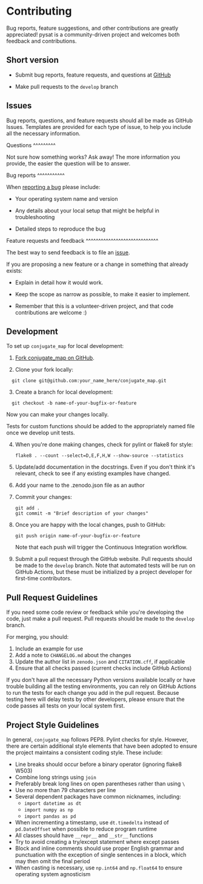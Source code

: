 Contributing
============

Bug reports, feature suggestions, and other contributions are greatly
appreciated!  pysat is a community-driven project and welcomes both feedback and
contributions.

Short version
-------------

* Submit bug reports, feature requests, and questions at
  [GitHub](https://github.com//KCollins/conjugate_map/issues)

* Make pull requests to the ``develop`` branch

Issues
------

Bug reports, questions, and feature requests should all be made as GitHub
Issues.  Templates are provided for each type of issue, to help you include
all the necessary information.

Questions
^^^^^^^^^

Not sure how something works?  Ask away!  The more information you provide, the
easier the question will be to answer.

Bug reports
^^^^^^^^^^^

When [reporting a bug](https://github.com//KCollins/conjugate_map/issues) please
include:

* Your operating system name and version

* Any details about your local setup that might be helpful in troubleshooting

* Detailed steps to reproduce the bug

Feature requests and feedback
^^^^^^^^^^^^^^^^^^^^^^^^^^^^^

The best way to send feedback is to file an
[issue](https://github.com/KCollins/conjugate_map/issues).

If you are proposing a new feature or a change in something that already exists:

* Explain in detail how it would work.

* Keep the scope as narrow as possible, to make it easier to implement.

* Remember that this is a volunteer-driven project, and that code contributions
  are welcome :)

Development
-----------

To set up `conjugate_map` for local development:

1. [Fork conjugate_map on GitHub](https://github.com/KCollins/conjugate_map/fork).

2. Clone your fork locally:

  ```
    git clone git@github.com:your_name_here/conjugate_map.git
  ```

3. Create a branch for local development:

  ```
    git checkout -b name-of-your-bugfix-or-feature
  ```

   Now you can make your changes locally.

   Tests for custom functions should be added to the appropriately named file
   once we develop unit tests.

4. When you're done making changes, check for pylint or flake8 for style:

   ```
   flake8 . --count --select=D,E,F,H,W --show-source --statistics
   ```

5. Update/add documentation in the docstrings.  Even if you don't think it's
   relevant, check to see if any existing examples have changed.

6. Add your name to the .zenodo.json file as an author

7. Commit your changes:
   ```
   git add .
   git commit -m "Brief description of your changes"

9. Once you are happy with the local changes, push to GitHub:
   ```
   git push origin name-of-your-bugfix-or-feature
   ```
   Note that each push will trigger the Continuous Integration workflow.

10. Submit a pull request through the GitHub website. Pull requests should be
    made to the ``develop`` branch.  Note that automated tests will be run on
    GitHub Actions, but these must be initialized by a project developer for
    first-time contributors.


Pull Request Guidelines
-----------------------

If you need some code review or feedback while you're developing the code, just
make a pull request. Pull requests should be made to the ``develop`` branch.

For merging, you should:

1. Include an example for use
2. Add a note to ``CHANGELOG.md`` about the changes
3. Update the author list in ``zenodo.json`` and ``CITATION.cff``, if applicable
4. Ensure that all checks passed (current checks include GitHub Actions)

If you don't have all the necessary Python versions available locally or have
trouble building all the testing environments, you can rely on GitHub Actions to
run the tests for each change you add in the pull request. Because testing here
will delay tests by other developers, please ensure that the code passes all
tests on your local system first.


Project Style Guidelines
------------------------

In general, `conjugate_map` follows PEP8.  Pylint
checks for style.  However, there are certain additional style elements that
have been adopted to ensure the project maintains a consistent coding style.
These include:

* Line breaks should occur before a binary operator (ignoring flake8 W503)
* Combine long strings using `join`
* Preferably break long lines on open parentheses rather than using `\`
* Use no more than 79 characters per line
* Several dependent packages have common nicknames, including:
  * `import datetime as dt`
  * `import numpy as np`
  * `import pandas as pd`
* When incrementing a timestamp, use `dt.timedelta` instead of `pd.DateOffset`
  when possible to reduce program runtime
* All classes should have `__repr__` and `__str__` functions
* Try to avoid creating a try/except statement where except passes
* Block and inline comments should use proper English grammar and punctuation
  with the exception of single sentences in a block, which may then omit the
  final period
* When casting is necessary, use `np.int64` and `np.float64` to ensure operating
  system agnosticism
